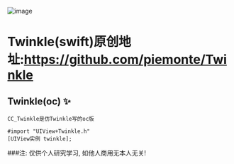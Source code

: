 ![image](https://github.com/liuzechen/CC_Twinkle/raw/master/twinkle.gif)

# Twinkle(swift)原创地址:https://github.com/piemonte/Twinkle

## Twinkle(oc) :sparkles:

```
CC_Twinkle是仿Twinkle写的oc版

#import "UIView+Twinkle.h"
[UIView实例 twinkle];
```	
###注: 仅供个人研究学习, 如他人商用无本人无关!
